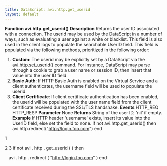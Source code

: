 ```yaml
---
title: DataScript: avi.http.get_userid
layout: default
---
```

**Function** **avi.http.get_userid()** **Description** Returns the user ID associated with a connection. The userid may be used by the DataScript in a number of ways, such as evaluating a user against a white or blacklist. This field is also used in the client logs to populate the searchable UserID field. This field is populated via the following methods, prioritized in the following order:

1. **Custom**: The userid may be explicitly set by a DataScript via the <a href="/datascript-avi-set_userid/">avi.http.set_userid()</a> command. For instance, DataScript may parse through a cookie to grab a user name or session ID, then insert that value into the user ID field.
1. **Basic Auth**: If HTTP Basic Auth is enabled on the Virtual Service and a client authenticates, the username field will be used to populate the userid.
1. **Client Certificate**: If client certificate authentication has been enabled, the userid will be populated with the user name field from the client certificate received during the SSL/TLS handshake. **Events** HTTP_REQ
HTTP_RESP **Parameter** None **Returns** String of the user ID, ‘nil’ if empty. **Example** If HTTP header 'username' exists, insert its value into the UserID field, else set the field to none.
if not avi.http.get_userid() then avi.http.redirect("http://login.foo.com") end

1

2
3 if  not  avi . http . get_userid ( )  then

   avi . http . redirect ( "http://login.foo.com" )
end